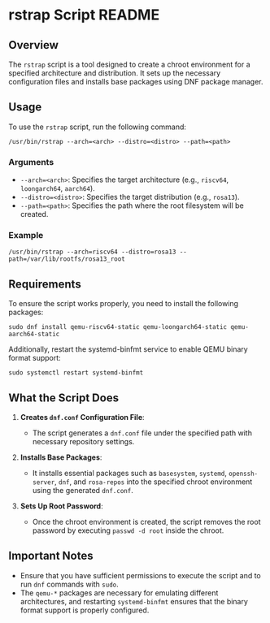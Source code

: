 # rstrap Script README

## Overview

The `rstrap` script is a tool designed to create a chroot environment for a specified architecture and distribution. It sets up the necessary configuration files and installs base packages using DNF package manager.

## Usage

To use the `rstrap` script, run the following command:

```
/usr/bin/rstrap --arch=<arch> --distro=<distro> --path=<path>
```

### Arguments

- `--arch=<arch>`: Specifies the target architecture (e.g., `riscv64`, `loongarch64`, `aarch64`).
- `--distro=<distro>`: Specifies the target distribution (e.g., `rosa13`).
- `--path=<path>`: Specifies the path where the root filesystem will be created.

### Example

```
/usr/bin/rstrap --arch=riscv64 --distro=rosa13 --path=/var/lib/rootfs/rosa13_root
```

## Requirements

To ensure the script works properly, you need to install the following packages:

```
sudo dnf install qemu-riscv64-static qemu-loongarch64-static qemu-aarch64-static
```

Additionally, restart the systemd-binfmt service to enable QEMU binary format support:

```
sudo systemctl restart systemd-binfmt
```

## What the Script Does

1. **Creates `dnf.conf` Configuration File**:
   - The script generates a `dnf.conf` file under the specified path with necessary repository settings.

2. **Installs Base Packages**:
   - It installs essential packages such as `basesystem`, `systemd`, `openssh-server`, `dnf`, and `rosa-repos` into the specified chroot environment using the generated `dnf.conf`.

3. **Sets Up Root Password**:
   - Once the chroot environment is created, the script removes the root password by executing `passwd -d root` inside the chroot.

## Important Notes

- Ensure that you have sufficient permissions to execute the script and to run `dnf` commands with `sudo`.
- The `qemu-*` packages are necessary for emulating different architectures, and restarting `systemd-binfmt` ensures that the binary format support is properly configured.

